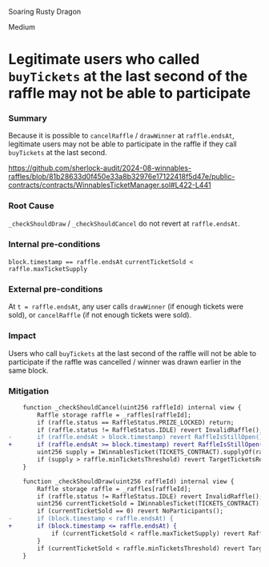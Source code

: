 Soaring Rusty Dragon

Medium

# Legitimate users who called `buyTickets` at the last second of the raffle may not be able to participate

### Summary

Because it is possible to `cancelRaffle` / `drawWinner` at `raffle.endsAt`, legitimate users may not be able to participate in the raffle if they call `buyTickets` at the last second.

https://github.com/sherlock-audit/2024-08-winnables-raffles/blob/81b28633d0f450e33a8b32976e17122418f5d47e/public-contracts/contracts/WinnablesTicketManager.sol#L422-L441

### Root Cause

`_checkShouldDraw` / `_checkShouldCancel` do not revert at `raffle.endsAt`.

### Internal pre-conditions

`block.timestamp == raffle.endsAt`
`currentTicketSold < raffle.maxTicketSupply`

### External pre-conditions

At `t = raffle.endsAt`, any user calls `drawWinner` (if enough tickets were sold), or `cancelRaffle` (if not enough tickets were sold).

### Impact

Users who call `buyTickets` at the last second of the raffle will not be able to participate if the raffle was cancelled / winner was drawn earlier in the same block.

### Mitigation

```diff
    function _checkShouldCancel(uint256 raffleId) internal view {
        Raffle storage raffle = _raffles[raffleId];
        if (raffle.status == RaffleStatus.PRIZE_LOCKED) return;
        if (raffle.status != RaffleStatus.IDLE) revert InvalidRaffle();
-       if (raffle.endsAt > block.timestamp) revert RaffleIsStillOpen();
+       if (raffle.endsAt >= block.timestamp) revert RaffleIsStillOpen();
        uint256 supply = IWinnablesTicket(TICKETS_CONTRACT).supplyOf(raffleId);
        if (supply > raffle.minTicketsThreshold) revert TargetTicketsReached();
    }
```

```diff
    function _checkShouldDraw(uint256 raffleId) internal view {
        Raffle storage raffle = _raffles[raffleId];
        if (raffle.status != RaffleStatus.IDLE) revert InvalidRaffle();
        uint256 currentTicketSold = IWinnablesTicket(TICKETS_CONTRACT).supplyOf(raffleId);
        if (currentTicketSold == 0) revert NoParticipants();
-       if (block.timestamp < raffle.endsAt) {
+       if (block.timestamp <= raffle.endsAt) {
            if (currentTicketSold < raffle.maxTicketSupply) revert RaffleIsStillOpen();
        }
        if (currentTicketSold < raffle.minTicketsThreshold) revert TargetTicketsNotReached();
    }
```